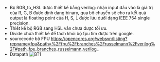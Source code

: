 - Bộ RGB_to_HSL được thiết kế bằng verilog: nhận input đầu vào là giá trị của R, G, B được dịnh dạng binary, qua bộ chuyển sẽ cho ra kết quả output là floating point của H, S, L được lưu dưới dạng IEEE 754 single precision. 
- Thiết kế bộ RGB sang HSL vẫn chưa được tối ưu.
- Divide chưa thiết kế để tách khỏi bộ fpu tìm được trên google.
- sourcecode bộ FPU https://opencores.org/websvn/listing?repname=fpu&path=%2Ffpu%2Fbranches%2Frusselmann%2Fverilog%2F#path_fpu_branches_russelmann_verilog_
- Datapath
![BT1](https://user-images.githubusercontent.com/80138353/112620541-42ded500-8e5b-11eb-81c1-6ec49d71d0e6.jpg)
